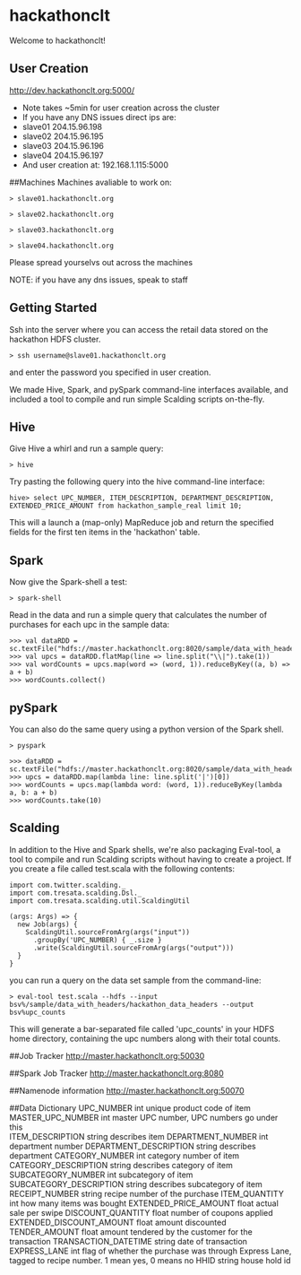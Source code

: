 hackathonclt
============

Welcome to hackathonclt!

## User Creation
http://dev.hackathonclt.org:5000/
- Note takes ~5min for user creation across the cluster
- If you have any DNS issues direct ips are:
- slave01 204.15.96.198
- slave02 204.15.96.195
- slave03 204.15.96.196
- slave04 204.15.96.197
- And user creation at: 192.168.1.115:5000



##Machines
Machines avaliable to work on:

    > slave01.hackathonclt.org

    > slave02.hackathonclt.org

    > slave03.hackathonclt.org

    > slave04.hackathonclt.org

Please spread yourselvs out across the machines

NOTE: if you have any dns issues, speak to staff

## Getting Started

Ssh into the server where you can access the retail data stored on the hackathon HDFS cluster.

    > ssh username@slave01.hackathonclt.org

and enter the password you specified in user creation.

We made Hive, Spark, and pySpark command-line interfaces available, and included a tool to compile and run simple Scalding scripts on-the-fly.

## Hive

Give Hive a whirl and run a sample query:

    > hive

Try pasting the following query into the hive command-line interface:

    hive> select UPC_NUMBER, ITEM_DESCRIPTION, DEPARTMENT_DESCRIPTION, EXTENDED_PRICE_AMOUNT from hackathon_sample_real limit 10;

This will a launch a (map-only) MapReduce job and return the specified fields for the first ten items in the 'hackathon' table.

## Spark

Now give the Spark-shell a test:

    > spark-shell

Read in the data and run a simple query that calculates the number of purchases for each upc in the sample data:

    >>> val dataRDD = sc.textFile("hdfs://master.hackathonclt.org:8020/sample/data_with_headers/hackathon_data_headers")
    >>> val upcs = dataRDD.flatMap(line => line.split("\\|").take(1))
    >>> val wordCounts = upcs.map(word => (word, 1)).reduceByKey((a, b) => a + b)
    >>> wordCounts.collect()

## pySpark

You can also do the same query using a python version of the Spark shell.

    > pyspark

    >>> dataRDD = sc.textFile("hdfs://master.hackathonclt.org:8020/sample/data_with_headers/hackathon_data_headers")
    >>> upcs = dataRDD.map(lambda line: line.split('|')[0])
    >>> wordCounts = upcs.map(lambda word: (word, 1)).reduceByKey(lambda a, b: a + b)
    >>> wordCounts.take(10)


## Scalding

In addition to the Hive and Spark shells, we're also packaging Eval-tool, a tool to compile and run Scalding scripts without having to create a project. If you create a file called test.scala with the following contents:

    import com.twitter.scalding._
    import com.tresata.scalding.Dsl._
    import com.tresata.scalding.util.ScaldingUtil

    (args: Args) => {
      new Job(args) {
        ScaldingUtil.sourceFromArg(args("input"))
          .groupBy('UPC_NUMBER) { _.size }
          .write(ScaldingUtil.sourceFromArg(args("output")))
      }
    }

you can run a query on the data set sample from the command-line:

    > eval-tool test.scala --hdfs --input bsv%/sample/data_with_headers/hackathon_data_headers --output bsv%upc_counts

This will generate a bar-separated file called 'upc_counts' in your HDFS home directory, containing the upc numbers along with their total counts.


##Job Tracker
http://master.hackathonclt.org:50030

##Spark Job Tracker
http://master.hackathonclt.org:8080

##Namenode information
http://master.hackathonclt.org:50070

##Data Dictionary
    UPC_NUMBER                      int     unique product code of item
    MASTER_UPC_NUMBER               int     master UPC number, UPC numbers go under this  
    ITEM_DESCRIPTION                string   describes item
    DEPARTMENT_NUMBER               int     department number
    DEPARTMENT_DESCRIPTION          string  describes department
    CATEGORY_NUMBER                 int     category number of item
    CATEGORY_DESCRIPTION            string  describes category of item
    SUBCATEGORY_NUMBER              int     subcategory of item
    SUBCATEGORY_DESCRIPTION         string  describes subcategory of item
    RECEIPT_NUMBER                  string  recipe number of the purchase
    ITEM_QUANTITY                   int     how many items was bought
    EXTENDED_PRICE_AMOUNT           float   actual sale per swipe
    DISCOUNT_QUANTITY               float   number of coupons applied
    EXTENDED_DISCOUNT_AMOUNT        float   amount discounted
    TENDER_AMOUNT                   float   amount tendered by the customer for the transaction
    TRANSACTION_DATETIME            string  date of transaction
    EXPRESS_LANE                    int     flag of whether the purchase was through Express Lane, tagged to recipe number. 1 mean yes, 0 means no
    HHID                            string  house hold id 


